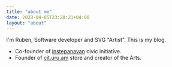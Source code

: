```yaml
---
title: "аbout me"
date: 2023-04-05T23:28:21+04:00
layout: "about"
---
```


I'm Ruben, Software developer and SVG "Artist". This is my blog.

* Co-founder of [instepanavan](https://instepanavan.am) civic initiative. 
* Founder of [cit.uru.am](https://cit.uru.am) store and creator of the Arts. 
